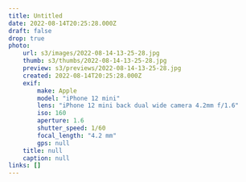 ```yaml
---
title: Untitled
date: 2022-08-14T20:25:28.000Z
draft: false
drop: true
photo:
    url: s3/images/2022-08-14-13-25-28.jpg
    thumb: s3/thumbs/2022-08-14-13-25-28.jpg
    preview: s3/previews/2022-08-14-13-25-28.jpg
    created: 2022-08-14T20:25:28.000Z
    exif:
        make: Apple
        model: "iPhone 12 mini"
        lens: "iPhone 12 mini back dual wide camera 4.2mm f/1.6"
        iso: 160
        aperture: 1.6
        shutter_speed: 1/60
        focal_length: "4.2 mm"
        gps: null
    title: null
    caption: null
links: []
---
```

